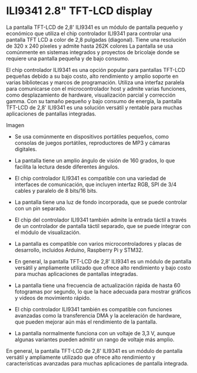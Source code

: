 # ILI9341 2.8" TFT-LCD display

La pantalla TFT-LCD de 2,8' ILI9341 es un módulo de pantalla pequeño y económico que utiliza el chip controlador ILI9341 para controlar una pantalla TFT LCD a color de 2,8 pulgadas (diagonal). Tiene una resolución de 320 x 240 píxeles y admite hasta 262K colores La pantalla se usa comúnmente en sistemas integrados y proyectos de bricolaje donde se requiere una pantalla pequeña y de bajo consumo.

El chip controlador ILI9341 es una opción popular para pantallas TFT-LCD pequeñas debido a su bajo costo, alto rendimiento y amplio soporte en varias bibliotecas y marcos de programación. Utiliza una interfaz paralela para comunicarse con el microcontrolador host y admite varias funciones, como desplazamiento de hardware, visualización parcial y corrección gamma. Con su tamaño pequeño y bajo consumo de energía, la pantalla TFT-LCD de 2,8' ILI9341 es una solución versátil y rentable para muchas aplicaciones de pantallas integradas.

Imagen

- Se usa comúnmente en dispositivos portátiles pequeños, como consolas de juegos portátiles, reproductores de MP3 y cámaras digitales.

- La pantalla tiene un amplio ángulo de visión de 160 grados, lo que facilita la lectura desde diferentes ángulos.

- El chip controlador ILI9341 es compatible con una variedad de interfaces de comunicación, que incluyen interfaz RGB, SPI de 3/4 cables y paralelo de 8 bits/16 bits.

- La pantalla tiene una luz de fondo incorporada, que se puede controlar con un pin separado.

- El chip del controlador ILI9341 también admite la entrada táctil a través de un controlador de pantalla táctil separado, que se puede integrar con el módulo de visualización.

- La pantalla es compatible con varios microcontroladores y placas de desarrollo, incluidos Arduino, Raspberry Pi y STM32.

- En general, la pantalla TFT-LCD de 2,8' ILI9341 es un módulo de pantalla versátil y ampliamente utilizado que ofrece alto rendimiento y bajo costo para muchas aplicaciones de pantallas integradas.

- La pantalla tiene una frecuencia de actualización rápida de hasta 60 fotogramas por segundo, lo que la hace adecuada para mostrar gráficos y videos de movimiento rápido.

- El chip controlador ILI9341 también es compatible con funciones avanzadas como la transferencia DMA y la aceleración de hardware, que pueden mejorar aún más el rendimiento de la pantalla.

- La pantalla normalmente funciona con un voltaje de 3,3 V, aunque algunas variantes pueden admitir un rango de voltaje más amplio.


En general, la pantalla TFT-LCD de 2,8' ILI9341 es un módulo de pantalla versátil y ampliamente utilizado que ofrece alto rendimiento y características avanzadas para muchas aplicaciones de pantalla integrada.
